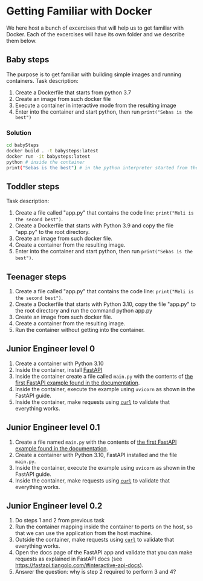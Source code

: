 # Getting Familiar with Docker

We here host a bunch of excercises that will help us to get familiar with Docker. Each of the excercises will have its own folder and we describe them below.

## Baby steps

The purpose is to get familiar with building simple images and running containers. Task description:

1. Create a Dockerfile that starts from python 3.7
2. Create an image from such docker file
3. Execute a container in interactive mode from the resulting image
4. Enter into the container and start python, then run `print("Sebas is the best")`

### Solution

```bash
cd babySteps
docker build . -t babysteps:latest
docker run -it babysteps:latest
python # inside the container
print("Sebas is the best") # in the python interpreter started from the previous command
```


## Toddler steps

Task description:

1. Create a file called "app.py" that contains the code line: `print("Meli is the second best")`.
2. Create a Dockerfile that starts with Python 3.9 and copy the file "app.py" to the root directory.
3. Create an image from such docker file.
4. Create a container from the resulting image.
5. Enter into the container and start python, then run `print("Sebas is the best")`.

## Teenager steps

1. Create a file called "app.py" that contains the code line: `print("Meli is the second best")`.
2. Create a Dockerfile that starts with Python 3.10, copy the file "app.py" to the root directory and run the command python app.py
3. Create an image from such docker file.
4. Create a container from the resulting image.
5. Run the container without getting into the container. 

## Junior Engineer level 0
1. Create a container with Python 3.10
2. Inside the container, install [FastAPI](https://fastapi.tiangolo.com)
3. Inside the container create a file called `main.py` with the contents of [the first FastAPI example found in the documentation](https://fastapi.tiangolo.com/#example).
4. Inside the container, execute the example using `uvicorn` as shown in the FastAPI guide. 
5. Inside the container, make requests using [`curl`](https://curl.se/docs/manpage.html) to validate that everything works. 

## Junior Engineer level 0.1
1. Create a file named `main.py` with the contents of [the first FastAPI example found in the documentation](https://fastapi.tiangolo.com/#example).
2. Create a container with Python 3.10, FastAPI installed and the file `main.py`.
3. Inside the container, execute the example using `uvicorn` as shown in the FastAPI guide. 
4. Inside the container, make requests using [`curl`](https://curl.se/docs/manpage.html) to validate that everything works. 

## Junior Engineer level 0.2
1. Do steps 1 and 2 from previous task
2. Run the container mapping inside the container to ports on the host, so that we can use the application from the host machine.
3. Outside the container, make requests using [`curl`](https://curl.se/docs/manpage.html) to validate that everything works. 
4. Open the docs page of the FastAPI app and validate that you can make requests as explained in FastAPI docs (see https://fastapi.tiangolo.com/#interactive-api-docs).
5. Answer the question: why is step 2 required to perform 3 and 4?
